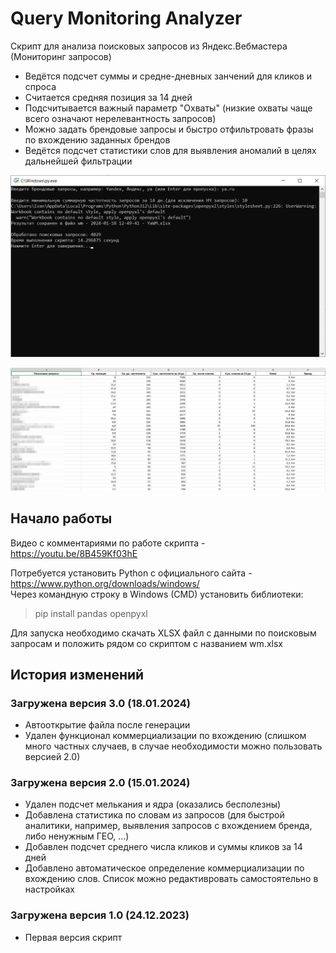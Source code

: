 # Query Monitoring Analyzer
Скрипт для анализа поисковых запросов из Яндекс.Вебмастера (Мониторинг запросов)  
* Ведётся подсчет суммы и средне-дневных занчений для кликов и спроса
* Считается средняя позиция за 14 дней
* Подсчитывается важный параметр "Охваты" (низкие охваты чаще всего означают нерелевантность запросов)
* Можно задать брендовые запросы и быстро отфильтровать фразы по вхождению заданных брендов
* Ведётся подсчет статистики слов для выявления аномалий в целях дальнейшей фильтрации

![Окно программы](demo.png)

![Результаты](demo2.png)

## Начало работы
Видео с комментариями по работе скрипта - https://youtu.be/8B459Kf03hE  
  
Потребуется установить Python с официального сайта - https://www.python.org/downloads/windows/  
Через командную строку в Windows (CMD) установить библиотеки:
> pip install pandas openpyxl
  
Для запуска необходимо скачать XLSX файл с данными по поисковым запросам и положить рядом со скриптом с названием wm.xlsx 

## История изменений

### Загружена версия 3.0 (18.01.2024)
* Автооткрытие файла после генерации
* Удален функционал коммерциализации по вхождению (слишком много частных случаев, в случае необходимости можно пользовать версией 2.0)

### Загружена версия 2.0 (15.01.2024)
* Удален подсчет мелькания и ядра (оказались бесполезны)
* Добавлена статистика по словам из запросов (для быстрой аналитики, например, выявления запросов с вхождением бренда, либо ненужным ГЕО, ...)
* Добавлен подсчет среднего числа кликов и суммы кликов за 14 дней
* Добавлено автоматическое определение коммерциализации по вхождению слов. Список можно редактивровать самостоятельно в настройках

### Загружена версия 1.0 (24.12.2023)
* Первая версия скрипт
